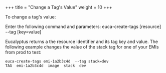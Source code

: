 +++
title = "Change a Tag's Value"
weight = 10
+++

To change a tag's value: 

Enter the following command and parameters: 
    euca-create-tags [resource]  --tag [key=value]

Eucalyptus returns a the resource identifier and its tag key and value. The following example changes the value of the stack tag for one of your EMIs from prod to test: 


    euca-create-tags emi-1a2b3c4d  --tag stack=dev
    TAG  emi-1a2b3c4d  image  stack  dev

